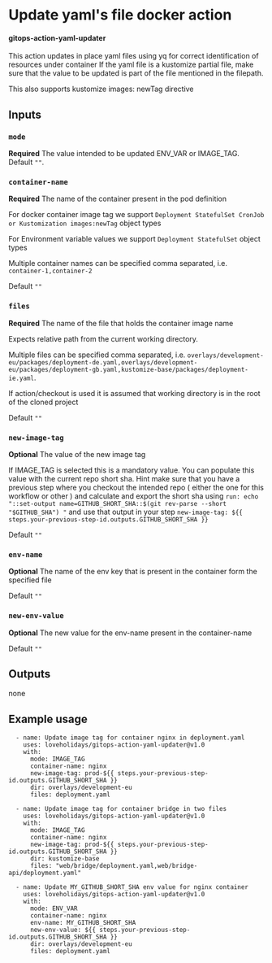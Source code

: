 # Update yaml's file docker action
#### gitops-action-yaml-updater

This action updates in place yaml files using yq for correct identification of resources under container
If the yaml file is a kustomize partial file, make sure that the value to be updated is part of the file mentioned in the filepath.

This also supports kustomize images: newTag directive

## Inputs
### `mode`
**Required** The value intended to be updated ENV_VAR or IMAGE_TAG. Default `""`.
### `container-name`
**Required** The name of the container present in the pod definition

For docker container image tag we support
`Deployment StatefulSet CronJob or Kustomization images:newTag` object types

For Environment variable values we support
`Deployment StatefulSet` object types

Multiple container names can be specified comma separated, i.e.  `container-1,container-2`

Default `""`

### `files`
**Required** The name of the file that holds the container image name

Expects relative path from the current working directory. 

Multiple files can be specified comma separated, i.e. `overlays/development-eu/packages/deployment-de.yaml,overlays/development-eu/packages/deployment-gb.yaml,kustomize-base/packages/deployment-ie.yaml`.

If action/checkout is used it is assumed that working directory is in the root of the cloned project

 Default `""`

### `new-image-tag`
**Optional** The value of the new image tag

If IMAGE_TAG is selected this is a mandatory value. 
You can populate this value with the current repo short sha.
Hint make sure that you have a previous step where you checkout the intended repo ( either the one for this workflow or other )
and calculate and export the short sha using 
`run: echo "::set-output name=GITHUB_SHORT_SHA::$(git rev-parse --short "$GITHUB_SHA") "` and use that output in your step
`new-image-tag: ${{ steps.your-previous-step-id.outputs.GITHUB_SHORT_SHA }}`
 
 Default `""`
### `env-name`
**Optional** The name of the env key that is present in the container form the specified file 

Default `""`

### `new-env-value`
**Optional** The new value for the env-name present in the container-name
 
Default `""`


## Outputs
none

## Example usage

      - name: Update image tag for container nginx in deployment.yaml
        uses: loveholidays/gitops-action-yaml-updater@v1.0
        with:
          mode: IMAGE_TAG
          container-name: nginx
          new-image-tag: prod-${{ steps.your-previous-step-id.outputs.GITHUB_SHORT_SHA }}
          dir: overlays/development-eu
          files: deployment.yaml

      - name: Update image tag for container bridge in two files
        uses: loveholidays/gitops-action-yaml-updater@v1.0
        with:
          mode: IMAGE_TAG
          container-name: nginx
          new-image-tag: prod-${{ steps.your-previous-step-id.outputs.GITHUB_SHORT_SHA }}
          dir: kustomize-base
          files: "web/bridge/deployment.yaml,web/bridge-api/deployment.yaml"

      - name: Update MY_GITHUB_SHORT_SHA env value for nginx container
        uses: loveholidays/gitops-action-yaml-updater@v1.0
        with:
          mode: ENV_VAR
          container-name: nginx
          env-name: MY_GITHUB_SHORT_SHA
          new-env-value: ${{ steps.your-previous-step-id.outputs.GITHUB_SHORT_SHA }}
          dir: overlays/development-eu
          files: deployment.yaml